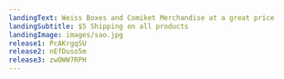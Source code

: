```yaml
---
landingText: Weiss Boxes and Comiket Merchandise at a great price
landingSubtitle: $5 Shipping on all products
landingImage: images/sao.jpg
release1: PcAKrgqSU
release2: nEfDuso5m
release3: zwOWW7RPH
---
```

